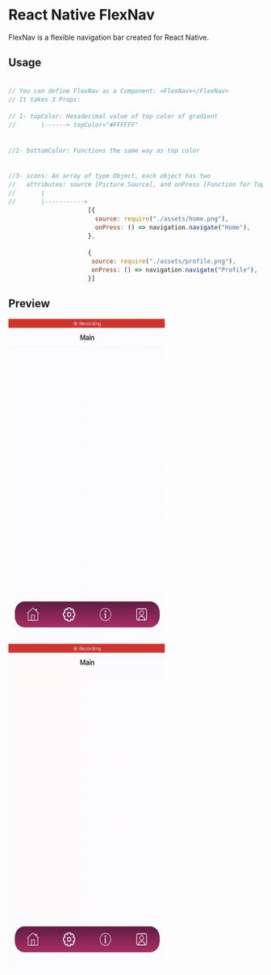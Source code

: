 # React Native FlexNav

FlexNav is a flexible navigation bar created for React Native.




## Usage

```javascript

// You can define FlexNav as a Component: <FlexNav></FlexNav>
// It takes 3 Props:

// 1- topColor: Hexadecimal value of top color of gradient 
//       |------> topColor="#FFFFFF"


//2- bottomColor: Functions the same way as top color


//3- icons: An array of type Object, each object has two
//   attributes: source [Picture Source], and onPress [Function for Tap]
//       |
//       |----------->
                      [{
                        source: require("./assets/home.png"),
                        onPress: () => navigation.navigate("Home"),
                      },

                      {
                       source: require("./assets/profile.png"),
                       onPress: () => navigation.navigate("Profile"),
                      }]

```



## Preview


<img src="IMG_6104.gif" width="310" height="640"/>


<img src="IMG_6105.gif" width="310" height="640"/>


